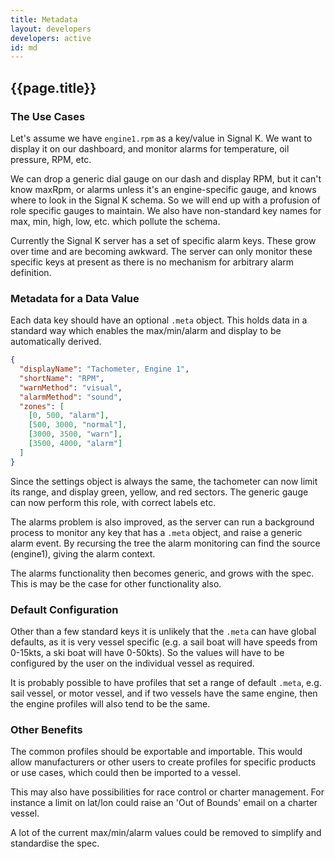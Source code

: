 ```yaml
---
title: Metadata
layout: developers
developers: active
id: md
---
```


## {{page.title}}

### The Use Cases

Let's assume we have `engine1.rpm` as a key/value in Signal K. We want to display it on our dashboard, and monitor
alarms for temperature, oil pressure, RPM, etc.

We can drop a generic dial gauge on our dash and display RPM, but it can't know maxRpm, or alarms unless it's an
engine-specific gauge, and knows where to look in the Signal K schema. So we will end up with a profusion of role
specific gauges to maintain. We also have non-standard key names for max, min, high, low, etc. which pollute the schema.

Currently the Signal K server has a set of specific alarm keys. These grow over time and are becoming awkward. The
server can only monitor these specific keys at present as there is no mechanism for arbitrary alarm definition.

### Metadata for a Data Value

Each data key should have an optional `.meta` object. This holds data in a standard way which enables the max/min/alarm
and display to be automatically derived.

```json
{
  "displayName": "Tachometer, Engine 1",
  "shortName": "RPM",
  "warnMethod": "visual",
  "alarmMethod": "sound",
  "zones": [
    [0, 500, "alarm"],
    [500, 3000, "normal"],
    [3000, 3500, "warn"],
    [3500, 4000, "alarm"]
  ]
}
```

Since the settings object is always the same, the tachometer can now limit its range, and display green, yellow, and red
sectors. The generic gauge can now perform this role, with correct labels etc.

The alarms problem is also improved, as the server can run a background process to monitor any key that has a `.meta`
object, and raise a generic alarm event. By recursing the tree the alarm monitoring can find the source (engine1),
giving the alarm context.

The alarms functionality then becomes generic, and grows with the spec. This is may be the case for other functionality
also.

### Default Configuration

Other than a few standard keys it is unlikely that the `.meta` can have global defaults, as it is very vessel specific
(e.g. a sail boat will have speeds from 0-15kts, a ski boat will have 0-50kts). So the values will have to be configured
by the user on the individual vessel as required.

It is probably possible to have profiles that set a range of default `.meta`, e.g. sail vessel, or motor vessel, and if
two vessels have the same engine, then the engine profiles will also tend to be the same.

### Other Benefits

The common profiles should be exportable and importable. This would allow manufacturers or other users to create
profiles for specific products or use cases, which could then be imported to a vessel.

This may also have possibilities for race control or charter management. For instance a limit on lat/lon could raise an
'Out of Bounds' email on a charter vessel.

A lot of the current max/min/alarm values could be removed to simplify and standardise the spec.
